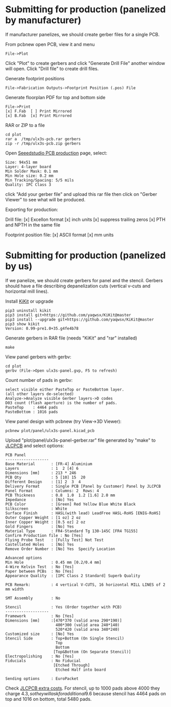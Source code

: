 # Submitting for production (panelized by manufacturer)

If manufacturer panelizes, we should create
gerber files for a single PCB.

From pcbnew open PCB, view it and menu

    File->Plot

Click "Plot" to create gerbers and click "Generate Drill File"
another window will open. Click "Drill file" to create drill files.

Generate footprint positions

    File->Fabrication Outputs->Footprint Position (.pos) File

Generate floorplan PDF for top and bottom side

    File->Print
    [x] F.Fab  [ ] Print Mirrored
    [x] B.Fab  [x] Print Mirrored

RAR or ZIP to a file

    cd plot
    rar a  /tmp/ulx3s-pcb.rar gerbers
    zip -r /tmp/ulx3s-pcb.zip gerbers

Open [Seeedstudio PCB production](https://www.seeedstudio.com/fusion_pcb.html)
page, select:

    Size: 94x51 mm
    Layer: 4-layer board
    Min Solder Mask: 0.1 mm
    Min Hole size: 0.2 mm
    Min Tracking/Spacing: 5/5 mils
    Quality: IPC Class 3

click "Add your gerber file" and upload this rar file then
click on "Gerber Viewer" to see what will be produced.

Exporting for production:

Drill file:
[x] Excellon format
[x] inch units
[x] suppress trailing zeros
[x] PTH and NPTH in the same file

Footprint position file:
[x] ASCII format
[x] mm units

# Submitting for production (panelized by us)

If we panelize, we should create gerbers for panel
and the stencil. Gerbers should have a file describing
depanelization cuts (vertical v-cuts and horizontal mill
lines).

Install [KiKit](https://github.com/yaqwsx/KiKit) or upgrade

    pip3 uninstall kikit
    pip3 install git+https://github.com/yaqwsx/KiKit@master
    pip3 install --upgrade git+https://github.com/yaqwsx/KiKit@master
    pip3 show kikit
    Version: 0.99-pre1.0+35.g4fe4b78

Generate gerbers in RAR file (needs "KiKit" and "rar" installed)

    make

View panel gerbers with gerbv:

    cd plot
    gerbv (File->Open ulx3s-panel.gvp, F5 to refresh)

Count number of pads in gerbv:

    select visible either PasteTop or PasteBottom layer.
    (all other layers de-selected)
    Analyze->Analyze visible Gerber layers->D codes
    D03 count (flash aperture) is the number of pads.
    PasteTop    : 4464 pads
    PasteBottom : 1016 pads

View panel design with pcbnew (try View->3D Viewer):

    pcbnew plot/panel/ulx3s-panel.kicad_pcb

Upload "plot/panel/ulx3s-panel-gerber.rar" file generated by "make" to 
[JLCPCB](http://jlcpcb.com) and select options:

    PCB Panel
    -------------------
    Base Material       : [FR-4] Aluminium
    Layers              : 1  2 [4] 6
    Dimensions [mm]     : 213 * 246
    PCB Qty             : 5 [10] 15  20
    Different Design    : [1] 2  3  4
    Delivery Format     : Single PCB [Panel by Customer] Panel by JLCPCB
    Panel Format        : Columns: 2  Rows: 4
    PCB Thickness       : 0.8  1.0  1.2 [1.6] 2.0 mm
    Impedance           : [No] Yes
    PCB Color           : [Green] Red Yellow Blue White Black
    Silkscreen          : White
    Surface Finish      : HASL(with lead) LeadFree HASL-RoHS [ENIG-RoHS]
    Outer Copper Weight : [1 oz] 2 oz
    Inner Copper Weight : [0.5 oz] 2 oz
    Gold Fingers        : [No] Yes
    Material Type       : FR4-Standard Tg 130-145C [FR4 TG155] 
    Confirm Production file : No [Yes]
    Flying Probe Test   : [Fully Test] Not Test
    Castellated Holes   : [No] Yes
    Remove Order Number : [No] Yes  Specify Location

    Advanced options
    Min Hole            : 0.45 mm [0.2/0.4 mm]
    4-Wire Kelvin Test  : No [Yes]
    Paper between PCBs  : No [Yes]
    Appearance Quality  : [IPC Class 2 Standard] Superb Quality

    PCB Remark:         : 4 vertical V-CUTS, 16 horizontal MILL LINES of 2 mm width

    SMT Assembly        : No

    Stencil             : Yes (Order together with PCB)
    -------------------
    Framework           : No [Yes]
    Dimensions [mm]     :[470*370 (valid area 290*190)]
                          400*300 (valid area 240*140)
                          520*420 (valid area 340*240)
    Customized size     : [No] Yes
    Stencil Side        : Top+Bottom (On Single Stencil)
                          Top
                          Bottom 
                         [Top&Bottom (On Separate Stencil)]
    Electropolishing    : No [Yes]
    Fiducials           : No Fiducial
                         [Etched Through]
                          Etched Half into board

    Sending options     : EuroPacket

Check [JLCPCB extra costs](https://support.jlcpcb.com/article/62-what-cases-will-be-charged-of-extra-cost).
For stencil, up to 1000 pads above 4000 they charge 4.3$,
so they will ask for additional 9.6$ because
stencil has 4464 pads on top and 1016 on bottom, 
total 5480 pads.
